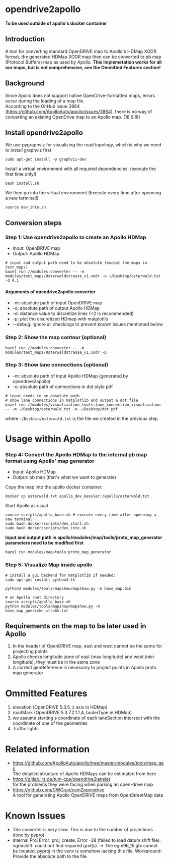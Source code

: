 # opendrive2apollo

**To be used outside of apollo's docker container**

## Introduction

A tool for converting standard OpenDRIVE map to Apollo's HDMap XODR format, the generated HDMap XODR map then can be converted to pb map (Protocol Buffers) map as used by Apollo. 
**This implemetation works for all our maps, but is not comprehensive, see the Ommitted Features section!**

## Background
Since Apollo does not support native OpenDrive-formatted maps, errors occur during the loading of a map file.  
According to the GitHub issue 3864 (https://github.com/ApolloAuto/apollo/issues/3864), there is no way of converting an existing OpenDrive map to an Apollo map. (18.6.18)

## Install opendrive2apollo

We use pygraphviz for visualizing the road topology, which is why we need to install graphviz first
```
sudo apt-get install -y graphviz-dev
```

Install a virtual environment with all required dependencies. (execute the first time only!)
```
bash install.sh
```

We then go into the virtual environment (Execute every time after openning a new terminal!)
```
source dev_into.sh 
```

## Conversion steps

### Step 1: Use opendrive2apollo to create an Apollo HDMap
- Inout:    OpenDRIVE map 
- Output:   Apollo HDMap

```
# input and output path need to be absolute (except the maps in test_maps)
bazel run //modules:converter -- -m modules/test_maps/Osterwaldstrasse_v1.xodr -o ~/Desktop/osterwald.txt -d 0.1
```

#### Arguments of opendrive2apollo converter
- -m: absolute path of input OpenDRIVE map
- -o: absolute path of output Apollo HDMap
- -d: distance value to discretize lines (<2 is recommended)
- -p: plot the discretized HDmap with matplotlib
- --debug: ignore all checkings to prevent known issues mentioned below

### Step 2: Show the map contour (optional)
```
bazel run //modules:converter -- -m modules/test_maps/Osterwaldstrasse_v1.xodr -p
```

### Step 3: Show lane connections (optional)
- -m: absolute path of input Apollo HDMap (generated by opendrive2apollo)
- -o: absolute path of connections in dot style pdf
```
# input needs to be absolute path
# show lane connections in matplotlib and output a dot file
bazel run //modules/visualization_tools:lane_connection_visualization -- -m ~/Desktop/osterwald.txt -o ~/Desktop/dot.pdf
```
where `~/Desktop/osterwald.txt` is the file we created in the previous step


# Usage within Apollo

### Step 4: Convert the Apollo HDMap to the internal pb map format using Apollo' map generator
- Input:    Apollo HDMap
- Output:   pb map (that's what we want to generate)


Copy the map into the apollo docker container:
```
docker cp osterwald.txt apollo_dev_kessler:/apollo/osterwald.txt
```

Start Apollo as usual
```
source scripts/apollo_base.sh # execute every time after openning a new terminal
sudo bash docker/scripts/dev_start.sh
sudo bash docker/scripts/dev_into.sh
```

**Input and output path in apollo/modules/map/tools/proto_map_generator parameters need to be modified first**
```
bazel run modules/map/tools:proto_map_generator
```

### Step 5: Visualize Map inside apollo
```
# install a gui backend for matplotlib if needed:
sudo apt-get install python3-tk

python3 modules/tools/mapshow/mapshow.py -m base_map.bin
```

```
# at Apollo root directory
source scripts/apollo_base.sh
python modules/tools/mapshow/mapshow.py -m base_map_guericke_straße.txt
```

## Requirements on the map to be later used in Apollo
1. In the header of OpenDRIVE map, east and west cannot be the same for projecting points
2. Apollo checks longitude zone of east (max longitude) and west (min longitude), they must be in the same zone
3. A correct geoReference is necessary to project points in Apollo proto map generator

# Ommitted Features

1. elevation (OpenDRIVE 5.3.5, z axis in HDMap)
2. roadMark (OpenDRIVE 5.3.7.2.1.1.4, boderType in HDMap)
3. we assume starting s coordinate of each laneSection intersect with the coordinate of one of the geometries
4. Traffic lights

# Related information

- https://github.com/ApolloAuto/apollo/tree/master/modules/tools/map_gen  
The detailed structure of Apollo HDMaps can be estimated from here
- https://gitlab.lrz.de/tum-cps/opendrive2lanelet  
for the problems they were facing when parsing an open-drive map
- https://github.com/CWGran/osm2opendrive  
A tool for generating Apollo OpenDRIVE maps from OpenStreetMap data

# Known Issues
- The converter is very slow. This is due to the number of projections done by pyproj
- Internal Proj Error: proj_create: Error -38 (failed to load datum shift file): vgridshift: could not find required grid(s). -> The egm96_15.gtx cannot be located. pyproj in the venv is somehow lacking this file. Workaround: Provide the absolute path to the file.